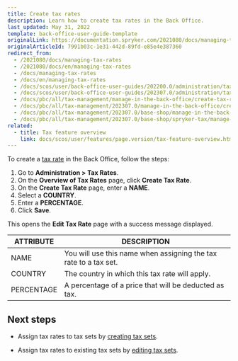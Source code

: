 ```yaml
---
title: Create tax rates
description: Learn how to create tax rates in the Back Office.
last_updated: May 31, 2022
template: back-office-user-guide-template
originalLink: https://documentation.spryker.com/2021080/docs/managing-tax-rates
originalArticleId: 7991b03c-1e31-442d-89fd-e85e4e387360
redirect_from:
  - /2021080/docs/managing-tax-rates
  - /2021080/docs/en/managing-tax-rates
  - /docs/managing-tax-rates
  - /docs/en/managing-tax-rates
  - /docs/scos/user/back-office-user-guides/202200.0/administration/tax-rates/managing-tax-rates.html
  - /docs/scos/user/back-office-user-guides/202307.0/administration/tax-rates/managing-tax-rates.html
  - /docs/pbc/all/tax-management/manage-in-the-back-office/create-tax-rates.html
  - /docs/pbc/all/tax-management/202307.0/manage-in-the-back-office/create-tax-rates.html
  - /docs/pbc/all/tax-management/202307.0/base-shop/manage-in-the-back-office/create-tax-rates.html
  - /docs/pbc/all/tax-management/202307.0/base-shop/spryker-tax/manage-in-the-back-office/create-tax-rates.html
related:
  - title: Tax feature overview
    link: docs/scos/user/features/page.version/tax-feature-overview.html
---
```


To create a [tax rate](/docs/scos/user/features/{{site.version}}/tax-feature-overview.html) in the Back Office, follow the steps:

1. Go to **Administration&nbsp;<span aria-label="and then">></span> Tax Rates**.
2. On the **Overview of Tax Rates** page, click **Create Tax Rate**.
3. On the **Create Tax Rate** page, enter a **NAME**.
4. Select a **COUNTRY**.
5. Enter a **PERCENTAGE**.
6. Click **Save**.

This opens the **Edit Tax Rate** page with a success message displayed.

| ATTRIBUTE |DESCRIPTION  |
| --- | --- |
| NAME | You will use this name when assigning the tax rate to a tax set. |
| COUNTRY | The country in which this tax rate will apply. |
| PERCENTAGE | A percentage of a price that will be deducted as tax. |

## Next steps

* Assign tax rates to tax sets by [creating tax sets](/docs/pbc/all/tax-management/{{site.version}}/spryker-tax/base-shop/manage-in-the-back-office/create-tax-sets.html).

* Assign tax rates to existing tax sets by [editing tax sets](/docs/pbc/all/tax-management/{{site.version}}/spryker-tax/base-shop/manage-in-the-back-office/edit-tax-sets.html).

